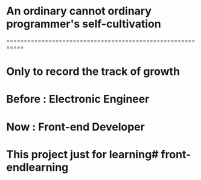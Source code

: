 # An ordinary cannot ordinary programmer's self-cultivation
===========================================================
# Only to record the track of growth
# Before : Electronic Engineer
# Now : Front-end Developer 
# This project just for learning# front-endlearning
